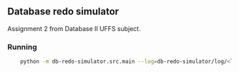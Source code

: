 ## Database redo simulator

Assignment 2 from Database II UFFS subject.

### Running 


```bash
    python -m db-redo-simulator.src.main --log=db-redo-simulator/log/<log-file>
```